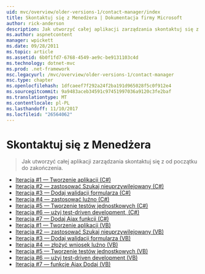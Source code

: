 ```yaml
---
uid: mvc/overview/older-versions-1/contact-manager/index
title: Skontaktuj się z Menedżera | Dokumentacja firmy Microsoft
author: rick-anderson
description: Jak utworzyć całej aplikacji zarządzania skontaktuj się z od początku do zakończenia.
ms.author: aspnetcontent
manager: wpickett
ms.date: 09/28/2011
ms.topic: article
ms.assetid: 6b0f1fd7-6768-4549-ae9c-be9131103c4d
ms.technology: dotnet-mvc
ms.prod: .net-framework
msc.legacyurl: /mvc/overview/older-versions-1/contact-manager
msc.type: chapter
ms.openlocfilehash: 1dfcaeef7f292a24f2ba191d965028f5c0f912e4
ms.sourcegitcommit: 9a9483aceb34591c97451997036a9120c3fe2baf
ms.translationtype: MT
ms.contentlocale: pl-PL
ms.lasthandoff: 11/10/2017
ms.locfileid: "26564062"
---
```

<a name="contact-manager"></a>Skontaktuj się z Menedżera
====================
> Jak utworzyć całej aplikacji zarządzania skontaktuj się z od początku do zakończenia.


- [Iteracja #1 — Tworzenie aplikacji (C#)](iteration-1-create-the-application-cs.md)
- [Iteracja #2 — zastosować Szukaj nieuprzywilejowany (C#)](iteration-2-make-the-application-look-nice-cs.md)
- [Iteracja #3 — Dodaj walidacji formularza (C#)](iteration-3-add-form-validation-cs.md)
- [Iteracja #4 — zastosować luźno (C#)](iteration-4-make-the-application-loosely-coupled-cs.md)
- [Iteracja #5 — Tworzenie testów jednostkowych (C#)](iteration-5-create-unit-tests-cs.md)
- [Iteracja #6 — użyj test-driven development, (C#)](iteration-6-use-test-driven-development-cs.md)
- [Iteracja #7 — Dodaj Ajax funkcji (C#)](iteration-7-add-ajax-functionality-cs.md)
- [Iteracja #1 — Tworzenie aplikacji (VB)](iteration-1-create-the-application-vb.md)
- [Iteracja #2 — zastosować Szukaj nieuprzywilejowany (VB)](iteration-2-make-the-application-look-nice-vb.md)
- [Iteracja #3 — Dodaj walidacji formularza (VB)](iteration-3-add-form-validation-vb.md)
- [Iteracja #4 — złożyć wniosek luźno (VB)](iteration-4-make-the-application-loosely-coupled-vb.md)
- [Iteracja #5 — Tworzenie testów jednostkowych (VB)](iteration-5-create-unit-tests-vb.md)
- [Iteracja #6 — użyj test-driven development (VB)](iteration-6-use-test-driven-development-vb.md)
- [Iteracja #7 — funkcje Ajax Dodaj (VB)](iteration-7-add-ajax-functionality-vb.md)
